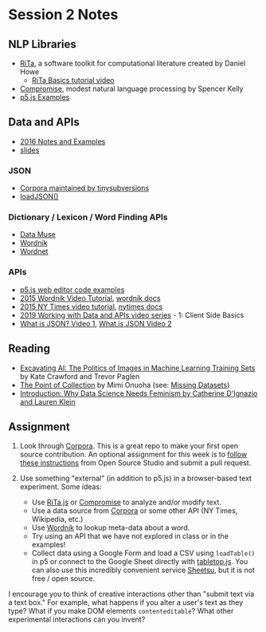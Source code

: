 # Session 2 Notes

## NLP Libraries
* [RiTa](https://rednoise.org/rita/), a software toolkit for computational literature created by Daniel Howe
  * [RiTa Basics tutorial video](https://youtu.be/lIPEvh8HbGQ)
* [Compromise](https://github.com/spencermountain/compromise), modest natural language processing by Spencer Kelly
* [p5.js Examples](https://editor.p5js.org/a2zitp/collections/oG3L-OLvGP)

## Data and APIs
* [2016 Notes and Examples](http://shiffman.net/a2z/data-apis/)
* [slides](https://docs.google.com/presentation/d/1n9q6QNhcp4yFuARKJKnjJWU4hmmtEuD9OUKjydadaEw/edit?usp=sharing)

### JSON
* [Corpora maintained by tinysubversions](https://github.com/dariusk/corpora)
* [loadJSON()](https://p5js.org/reference/#/p5/loadJSON)

### Dictionary / Lexicon / Word Finding APIs
* [Data Muse](https://www.datamuse.com/api/)
* [Wordnik](https://www.wordnik.com/)
* [Wordnet](https://wordnet.princeton.edu/)

### APIs
* [p5.js web editor code examples](https://editor.p5js.org/a2zitp/collections/cgfJWhpsE)
* [2015 Wordnik Video Tutorial](https://youtu.be/YsgdUaOrFnQ), [wordnik docs](http://developer.wordnik.com/)
* [2015 NY Times video tutorial](https://youtu.be/IMne3LY4bks), [nytimes docs](https://developer.nytimes.com/)
* [2019 Working with Data and APIs video series](https://youtu.be/tc8DU14qX6I?list=PLRqwX-V7Uu6YxDKpFzf_2D84p0cyk4T7X) - 1: Client Side Basics
* [What is JSON? Video 1](https://youtu.be/_NFkzw6oFtQ?list=PLRqwX-V7Uu6a-SQiI4RtIwuOrLJGnel0r), [What is JSON Video 2](https://youtu.be/118sDpLOClw?list=PLRqwX-V7Uu6a-SQiI4RtIwuOrLJGnel0r)

## Reading
* [Excavating AI: The Politics of Images in Machine Learning Training Sets](https://www.excavating.ai/) by Kate Crawford and Trevor Paglen
* [The Point of Collection](https://points.datasociety.net/the-point-of-collection-8ee44ad7c2fa#.y0xtfxi2p) by Mimi Onuoha (see: [Missing Datasets](https://github.com/MimiOnuoha/missing-datasets))
* [Introduction: Why Data Science Needs Feminism by Catherine D'Ignazio and Lauren Klein](https://data-feminism.mitpress.mit.edu/pub/frfa9szd/release/3)

## Assignment
1. Look through [Corpora](https://github.com/dariusk/corpora). This is a great repo to make your first open source contribution. An optional assignment for this week is to [follow these instructions](https://github.com/Open-Source-Studio-at-ITP/Syllabus/blob/source/data-assignment.md) from Open Source Studio and submit a pull request.

2. Use something "external" (in addition to p5.js) in a browser-based text experiment. Some ideas:
    * Use [RiTa.js](https://github.com/dhowe/RiTaJS) or [Compromise](https://github.com/spencermountain/compromise) to analyze and/or modify text.
    * Use a data source from [Corpora](https://github.com/dariusk/corpora) or some other API (NY Times, Wikipedia, etc.)
    * Use [Wordnik](http://developer.wordnik.com/) to lookup meta-data about a word.
    * Try using an API that we have not explored in class or in the examples!
    * Collect data using a Google Form and load a CSV using `loadTable()` in p5 or connect to the Google Sheet directly with [tabletop.js](https://github.com/jsoma/tabletop). You can also use this incredibly convenient service [Sheetsu](https://sheetsu.com/), but it is not free / open source.

I encourage you to think of creative interactions other than "submit text via a text box."  For example, what happens if you alter a user's text as they type?  What if you make DOM elements `contenteditable`?  What other experimental interactions can you invent?